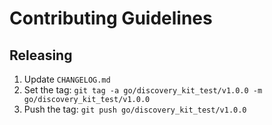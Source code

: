 # Contributing Guidelines

## Releasing

 1. Update `CHANGELOG.md`
 2. Set the tag: `git tag -a go/discovery_kit_test/v1.0.0 -m go/discovery_kit_test/v1.0.0`
 3. Push the tag: `git push go/discovery_kit_test/v1.0.0`